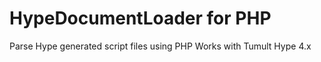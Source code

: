 # HypeDocumentLoader for PHP
Parse Hype generated script files using PHP
Works with Tumult Hype 4.x
